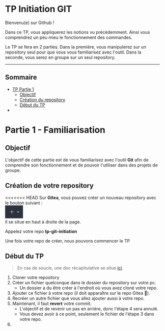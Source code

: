 # TP Initiation GIT

Bienvenu(e) sur Github !

Dans ce TP, vous appliquerez les notions vu précédemment. Ainsi vous comprendrez un peu mieu le fonctionnement des commandes.

Le TP se fera en 2 parties. Dans la première, vous manipulerez sur un repository seul pour que vous vous familiarisez avec l'outil. Dans la seconde, vous serez en groupe sur un seul repository.

---
## Sommaire

- [TP Partie 1](#partie-1---familiarisation)
    - [Objectif](#objectif)
    - [Création du repository](#création-de-votre-repository)
    - [Début du TP](#début-du-tp)
-

# Partie 1 - Familiarisation
## Objectif
L'objectif de cette partie est de vous familiarisez avec l'outil **Git** afin de comprendre son fonctionnement et de pouvoir l'utiliser dans des projets de groupe.

## Création de votre repository
<<<<<<< HEAD
Sur **Gitea**, vous pouvez créer un nouveau repository avec le bouton suivant :\
![](./images/create_repo.png)\
Il se situe en haut à droite de la page.

Appelez votre repo **tp-git-initiation**

Une fois votre repo de créer, nous pouvons commencer le TP

## Début du TP
> En cas de soucie, une doc récapitulative se situe [ici](./doc/).
1. Cloner votre repository
2. Créer un fichier quelconque dans le dossier du repository sur votre pc.
    - Un dossier a du être créer à l'endroit où vous avez cloné votre repo.
3. Ajouter ce fichier à votre repo (il doit apparaître sur le repo Gitea 👀).
4. Recréer un autre fichier que vous allez ajouter aussi à votre repo.
5. Maintenant, il faut **revert** votre commit.
    - L'objectif et de revenir un pas en arrière, donc l'étape 4 sera annulé.
    - Vous devez avoir à ce point, seulement le fichier de l'étape 3 dans votre repo.
6. 
